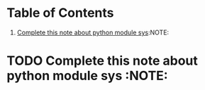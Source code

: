 
# Table of Contents

1.  [Complete this note about python module sys](#orga3f1301):NOTE:



<a id="orga3f1301"></a>

# TODO Complete this note about python module sys     :NOTE:

